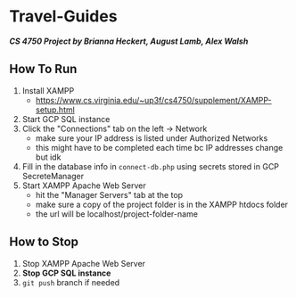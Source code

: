 # Travel-Guides
***CS 4750 Project by Brianna Heckert, August Lamb, Alex Walsh***

## How To Run 
1. Install XAMPP
    - https://www.cs.virginia.edu/~up3f/cs4750/supplement/XAMPP-setup.html
2. Start GCP SQL instance
3. Click the "Connections" tab on the left -> Network
    - make sure your IP address is listed under Authorized Networks
    - this might have to be completed each time bc IP addresses change but idk
3. Fill in the database info in `connect-db.php` using secrets stored in GCP SecreteManager
4. Start XAMPP Apache Web Server
    - hit the "Manager Servers" tab at the top
    - make sure a copy of the project folder is in the XAMPP htdocs folder
    - the url will be localhost/project-folder-name

## How to Stop
1. Stop XAMPP Apache Web Server
2. **Stop GCP SQL instance**
3. `git push` branch if needed 

